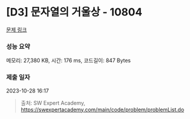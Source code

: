 # [D3] 문자열의 거울상 - 10804 

[문제 링크](https://swexpertacademy.com/main/code/problem/problemDetail.do?contestProbId=AXTC0x16D8EDFASe) 

### 성능 요약

메모리: 27,380 KB, 시간: 176 ms, 코드길이: 847 Bytes

### 제출 일자

2023-10-28 16:17



> 출처: SW Expert Academy, https://swexpertacademy.com/main/code/problem/problemList.do